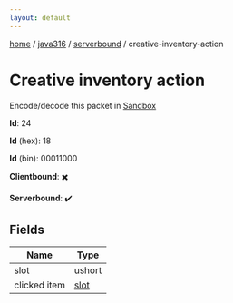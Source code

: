 ```yaml
---
layout: default
---
```


[home](/)  /  [java316](/protocol/java316)  /  [serverbound](/protocol/java316/serverbound)  /  creative-inventory-action

# Creative inventory action

Encode/decode this packet in [Sandbox](../../../sandbox/java316#serverbound.creative_inventory_action)

**Id**: 24

**Id** (hex): 18

**Id** (bin): 00011000

**Clientbound**: ✖️

**Serverbound**: ✔️

## Fields

Name | Type
---|---
slot | ushort
clicked item | [slot](/protocol/java316/types/slot)
